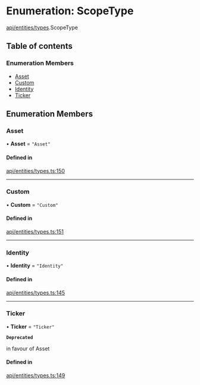 # Enumeration: ScopeType

[api/entities/types](../wiki/api.entities.types).ScopeType

## Table of contents

### Enumeration Members

- [Asset](../wiki/api.entities.types.ScopeType#asset)
- [Custom](../wiki/api.entities.types.ScopeType#custom)
- [Identity](../wiki/api.entities.types.ScopeType#identity)
- [Ticker](../wiki/api.entities.types.ScopeType#ticker)

## Enumeration Members

### Asset

• **Asset** = ``"Asset"``

#### Defined in

[api/entities/types.ts:150](https://github.com/PolymeshAssociation/polymesh-sdk/blob/9a8715021/src/api/entities/types.ts#L150)

___

### Custom

• **Custom** = ``"Custom"``

#### Defined in

[api/entities/types.ts:151](https://github.com/PolymeshAssociation/polymesh-sdk/blob/9a8715021/src/api/entities/types.ts#L151)

___

### Identity

• **Identity** = ``"Identity"``

#### Defined in

[api/entities/types.ts:145](https://github.com/PolymeshAssociation/polymesh-sdk/blob/9a8715021/src/api/entities/types.ts#L145)

___

### Ticker

• **Ticker** = ``"Ticker"``

**`Deprecated`**

in favour of Asset

#### Defined in

[api/entities/types.ts:149](https://github.com/PolymeshAssociation/polymesh-sdk/blob/9a8715021/src/api/entities/types.ts#L149)
